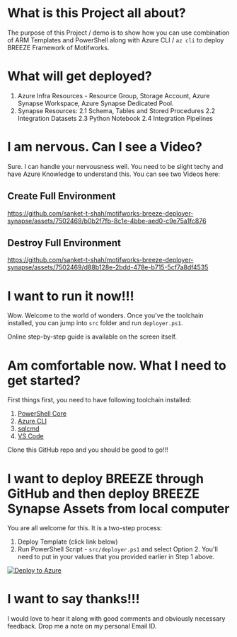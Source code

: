 # What is this Project all about?
The purpose of this Project / demo is to show how you can use combination of ARM Templates and PowerShell along with Azure CLI / `az cli` to deploy BREEZE Framework of Motifworks.

# What will get deployed?
1. Azure Infra Resources - Resource Group, Storage Account, Azure Synapse Workspace, Azure Synapse Dedicated Pool.
2. Synapse Resources:
2.1 Schema, Tables and Stored Procedures
2.2 Integration Datasets
2.3 Python Notebook
2.4 Integration Pipelines

# I am nervous. Can I see a Video?
Sure. I can handle your nervousness well. You need to be slight techy and have Azure Knowledge to understand this. You can see two Videos here:

## Create Full Environment
https://github.com/sanket-t-shah/motifworks-breeze-deployer-synapse/assets/7502469/b0b2f7fb-8c1e-4bbe-aed0-c9e75a1fc876

## Destroy Full Environment
https://github.com/sanket-t-shah/motifworks-breeze-deployer-synapse/assets/7502469/d88b128e-2bdd-478e-b715-5cf7a8df4535

# I want to run it now!!!
Wow. Welcome to the world of wonders. Once you've the toolchain installed, you can jump into `src` folder and run `deployer.ps1`.

Online step-by-step guide is available on the screen itself.

# Am comfortable now. What I need to get started?
First things first, you need to have following toolchain installed:
1. [PowerShell Core](https://github.com/PowerShell/PowerShell/releases) 
2. [Azure CLI](https://github.com/Azure/azure-cli/releases)
3. [sqlcmd](https://learn.microsoft.com/en-us/sql/tools/sqlcmd/sqlcmd-utility?view=sql-server-ver16#download-and-install-sqlcmd)
4. [VS Code](https://code.visualstudio.com/download)

Clone this GitHub repo and you should be good to go!!!

# I want to deploy BREEZE through GitHub and then deploy BREEZE Synapse Assets from local computer
You are all welcome for this. It is a two-step process:
1. Deploy Template (click link below)
2. Run PowerShell Script - `src/deployer.ps1` and select Option 2. You'll need to put in your values that you provided earlier in Step 1 above.

[![Deploy to Azure](https://aka.ms/deploytoazurebutton)](https://portal.azure.com/#create/Microsoft.Template/uri/https%3A%2F%2Fgithub.com%2Fsanket-t-shah%2Fmotifworks-breeze-deployer-synapse%2Fraw%2Fmain%2Fsrc%2Fazuredeploy.json%26api-version%3D6.0)

# I want to say thanks!!!
I would love to hear it along with good comments and obviously necessary feedback. Drop me a note on my personal Email ID.
